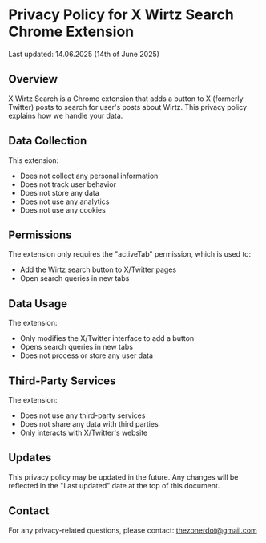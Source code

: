 # Privacy Policy for X Wirtz Search Chrome Extension

Last updated: 14.06.2025 (14th of June 2025)

## Overview
X Wirtz Search is a Chrome extension that adds a button to X (formerly Twitter) posts to search for user's posts about Wirtz. This privacy policy explains how we handle your data.

## Data Collection
This extension:
- Does not collect any personal information
- Does not track user behavior
- Does not store any data
- Does not use any analytics
- Does not use any cookies

## Permissions
The extension only requires the "activeTab" permission, which is used to:
- Add the Wirtz search button to X/Twitter pages
- Open search queries in new tabs

## Data Usage
The extension:
- Only modifies the X/Twitter interface to add a button
- Opens search queries in new tabs
- Does not process or store any user data

## Third-Party Services
The extension:
- Does not use any third-party services
- Does not share any data with third parties
- Only interacts with X/Twitter's website

## Updates
This privacy policy may be updated in the future. Any changes will be reflected in the "Last updated" date at the top of this document.

## Contact
For any privacy-related questions, please contact:
thezonerdot@gmail.com 